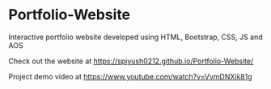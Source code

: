 # Portfolio-Website

Interactive portfolio website developed using HTML, Bootstrap, CSS, JS and AOS 

Check out the website at https://spiyush0212.github.io/Portfolio-Website/

Project demo video at https://www.youtube.com/watch?v=VvmDNXik81g
